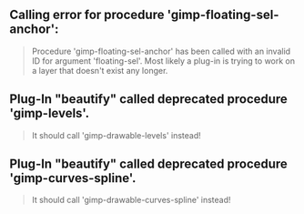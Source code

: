 ## Calling error for procedure 'gimp-floating-sel-anchor':
> Procedure 'gimp-floating-sel-anchor' has been called with an invalid ID for argument 'floating-sel'. Most likely a plug-in is trying to work on a layer that doesn't exist any longer.

##  Plug-In "beautify" called deprecated procedure 'gimp-levels'.
> It should call 'gimp-drawable-levels' instead!

## Plug-In "beautify" called deprecated procedure 'gimp-curves-spline'.
> It should call 'gimp-drawable-curves-spline' instead!
